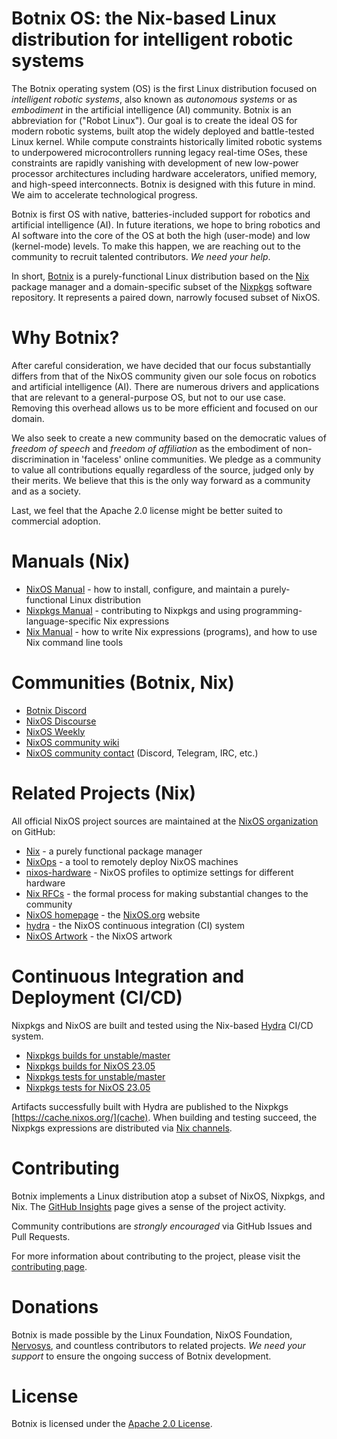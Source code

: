 # Botnix OS: the Nix-based Linux distribution for intelligent robotic systems

The Botnix operating system (OS) is the first Linux distribution focused on *intelligent robotic systems*, also known as
*autonomous systems* or as *embodiment* in the artificial intelligence (AI) community. Botnix is an abbreviation for
("Robot Linux"). Our goal is to create the ideal OS for modern robotic systems, built atop the widely deployed and
battle-tested Linux kernel. While compute constraints historically limited robotic systems to underpowered microcontrollers
running legacy real-time OSes, these constraints are rapidly vanishing with development of new low-power processor
architectures including hardware accelerators, unified memory, and high-speed interconnects. Botnix is designed with this
future in mind. We aim to accelerate technological progress.

Botnix is first OS with native, batteries-included support for robotics and artificial intelligence (AI). In future
iterations, we hope to bring robotics and AI software into the core of the OS at both the high (user-mode) and low
(kernel-mode) levels. To make this happen, we are reaching out to the community to recruit talented contributors.
*We need your help*.

In short, [Botnix](https://github.com/nervosys/botnix/) is a purely-functional Linux distribution based on the [Nix](https://nixos.org/nix/)
package manager and a domain-specific subset of the [Nixpkgs](https://github.com/nixos/nixpkgs/) software repository.
It represents a paired down, narrowly focused subset of NixOS.

# Why Botnix?

After careful consideration, we have decided that our focus substantially differs from that of the NixOS community given our sole
focus on robotics and artificial intelligence (AI). There are numerous drivers and applications that are relevant to a
general-purpose OS, but not to our use case. Removing this overhead allows us to be more efficient and focused on our domain.

We also seek to create a new community based on the democratic values of *freedom of speech* and *freedom of affiliation* as the
embodiment of non-discrimination in 'faceless' online communities. We pledge as a community to value all contributions equally
regardless of the source, judged only by their merits. We believe that this is the only way forward as a community and as a society.

Last, we feel that the Apache 2.0 license might be better suited to commercial adoption.

# Manuals (Nix)

* [NixOS Manual](https://nixos.org/nixos/manual/) - how to install, configure, and maintain a purely-functional Linux distribution
* [Nixpkgs Manual](https://nixos.org/nixpkgs/manual/) - contributing to Nixpkgs and using programming-language-specific Nix expressions
* [Nix Manual](https://nixos.org/nix/manual/) - how to write Nix expressions (programs), and how to use Nix command line tools

# Communities (Botnix, Nix)

* [Botnix Discord](https://discord.gg/mAHUWVgM/)
* [NixOS Discourse](https://discourse.nixos.org/)
* [NixOS Weekly](https://weekly.nixos.org/)
* [NixOS community wiki](https://nixos.wiki/)
* [NixOS community contact](https://nixos.wiki/wiki/Get_In_Touch#Chat) (Discord, Telegram, IRC, etc.)

# Related Projects (Nix)

All official NixOS project sources are maintained at the [NixOS organization](https://github.com/NixOS/) on GitHub:

* [Nix](https://github.com/NixOS/nix/) - a purely functional package manager
* [NixOps](https://github.com/NixOS/nixops/) - a tool to remotely deploy NixOS machines
* [nixos-hardware](https://github.com/NixOS/nixos-hardware/) - NixOS profiles to optimize settings for different hardware
* [Nix RFCs](https://github.com/NixOS/rfcs/) - the formal process for making substantial changes to the community
* [NixOS homepage](https://github.com/NixOS/nixos-homepage/) - the [NixOS.org](https://nixos.org/) website
* [hydra](https://github.com/NixOS/hydra/) - the NixOS continuous integration (CI) system
* [NixOS Artwork](https://github.com/NixOS/nixos-artwork/) - the NixOS artwork

# Continuous Integration and Deployment (CI/CD)

Nixpkgs and NixOS are built and tested using the Nix-based [Hydra](https://hydra.nixos.org/) CI/CD system.

* [Nixpkgs builds for unstable/master](https://hydra.nixos.org/jobset/nixos/trunk-combined)
* [Nixpkgs builds for NixOS 23.05](https://hydra.nixos.org/jobset/nixos/release-23.05)
* [Nixpkgs tests for unstable/master](https://hydra.nixos.org/job/nixos/trunk-combined/tested#tabs-constituents)
* [Nixpkgs tests for NixOS 23.05](https://hydra.nixos.org/job/nixos/release-23.05/tested#tabs-constituents)

Artifacts successfully built with Hydra are published to the Nixpkgs [https://cache.nixos.org/](cache).
When building and testing succeed, the Nixpkgs expressions are distributed via [Nix channels](https://nixos.org/manual/nix/stable/package-management/channels.html).

# Contributing

Botnix implements a Linux distribution atop a subset of NixOS, Nixpkgs, and Nix.
The [GitHub Insights](https://github.com/nervosys/botnix/pulse/) page gives a sense of the project activity.

Community contributions are *strongly encouraged* via GitHub Issues and Pull Requests.

For more information about contributing to the project, please visit the [contributing page](https://github.com/nervosys/botnix/blob/master/CONTRIBUTING.md).

# Donations

Botnix is made possible by the Linux Foundation, NixOS Foundation, [Nervosys](https://nervosys.ai/), and countless
contributors to related projects. *We need your support* to ensure the ongoing success of Botnix development.

# License

Botnix is licensed under the [Apache 2.0 License](LICENSE).
